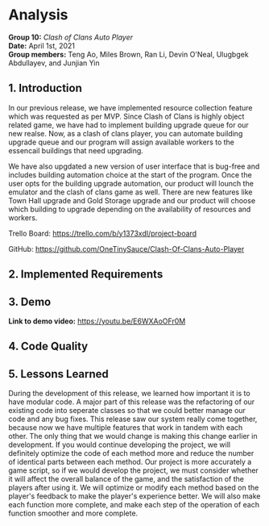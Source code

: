 # Analysis

**Group 10:** _Clash of Clans Auto Player_\
**Date:** April 1st, 2021\
**Group members:** Teng Ao, Miles Brown, Ran Li, Devin O'Neal, Ulugbgek Abdullayev, and Junjian Yin

## 1. Introduction
  In our previous release, we have implemented resource collection feature which was requested as per MVP. Since Clash of Clans is highly object related game, we have had to implement building upgrade queue for our new realse. Now, as a clash of clans player, you can automate building upgrade queue and our program will assign available workers to the essencail buildings that need upgrading.
  
  We have also upgdated a new version of user interface that is bug-free and includes building automation choice at the start of the program. Once the user opts for the building upgrade automation, our product will lounch the emulator and the clash of clans game as well. There are new features like Town Hall upgrade and Gold Storage upgrade and our product will choose which building to upgrade depending on the availability of resources and workers.
  
  Trello Board: https://trello.com/b/y1373xdI/project-board
  
  GitHub: https://github.com/OneTinySauce/Clash-Of-Clans-Auto-Player
## 2. Implemented Requirements

## 3. Demo
**Link to demo video:** https://youtu.be/E6WXAoOFr0M

## 4. Code Quality

## 5. Lessons Learned
During the development of this release, we learned how important it is to have modular code. A major part of this release was the refactoring of our existing code into seperate classes so that we could better manage our code and any bug fixes. This release saw our system really come together, because now we have multiple features that work in tandem with each other. The only thing that we would change is making this change earlier in development.
If you would continue developing the project, we will definitely optimize the code of each method more and reduce the number of identical parts between each method. Our project is more accurately a game script, so if we would develop the project, we must consider whether it will affect the overall balance of the game, and the satisfaction of the players after using it. We will optimize or modify each method based on the player's feedback to make the player's experience better. We will also make each function more complete, and make each step of the operation of each function smoother and more complete.
